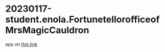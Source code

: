 # 20230117-student.enola.FortunetellorofficeofMrsMagicCauldron

app on [this link](https://head-mastermediadesign.github.io/20230117-student.enola.FortunetellorofficeofMrsMagicCauldron/)
